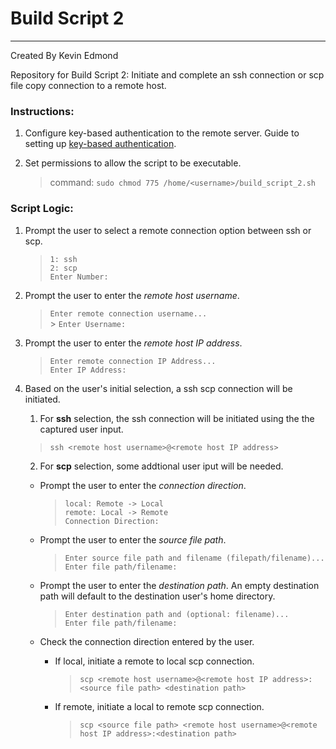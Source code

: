 # Build Script 2

---

Created By Kevin Edmond

Repository for Build Script 2: Initiate and complete an ssh connection or scp file copy connection to a remote host.

### Instructions:

1. Configure key-based authentication to the remote server. Guide to setting up [key-based authentication](https://www.redhat.com/sysadmin/key-based-authentication-ssh).

2. Set permissions to allow the script to be executable.
   > command: `sudo chmod 775 /home/<username>/build_script_2.sh`

### Script Logic:

1. Prompt the user to select a remote connection option between ssh or scp.

   > `1: ssh`<br> `2: scp`<br> `Enter Number: `<br>

2. Prompt the user to enter the <em>remote host username</em>.

   > `Enter remote connection username...`<br> > `Enter Username: `<br>

3. Prompt the user to enter the <em>remote host IP address</em>.

   > `Enter remote connection IP Address...`<br> `Enter IP Address: `<br>

4. Based on the user's initial selection, a ssh scp connection will be initiated.

   1. For **ssh** selection, the ssh connection will be initiated using the the captured user input.

   > `ssh <remote host username>@<remote host IP address>`

   2. For **scp** selection, some addtional user iput will be needed.

   - Prompt the user to enter the <em>connection direction</em>.

     > `local: Remote -> Local`<br> `remote: Local -> Remote`<br> `Connection Direction: `<br>

   - Prompt the user to enter the <em>source file path</em>.

     > `Enter source file path and filename (filepath/filename)...`<br> `Enter file path/filename: `<br>

   - Prompt the user to enter the <em>destination path</em>. An empty destination path will default to the destination user's home directory.

     > `Enter destination path and (optional: filename)...`<br> `Enter file path/filename: `<br>

   - Check the connection direction entered by the user.

     - If local, initiate a remote to local scp connection.

       > `scp <remote host username>@<remote host IP address>:<source file path> <destination path>`

     - If remote, initiate a local to remote scp connection.
       > `scp <source file path> <remote host username>@<remote host IP address>:<destination path>`
